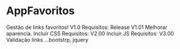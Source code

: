 # AppFavoritos
Gestão de links favoritos!
V1.0
Requisitos: Release V1.01
Melhorar aparencia. Incluir CSS
Requisitos: V2.00
Incluir JS
Requisitos: V3.00
Validação links
...bootstrp, jquery

